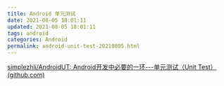 ```yaml
---
title: Android 单元测试
date: 2021-08-05 18:01:11
updated: 2021-08-05 18:01:11
tags: android
categories: Android
permalink: android-unit-test-20210805.html
---
```


[simplezhli/AndroidUT: Android开发中必要的一环---单元测试（Unit Test） (github.com)](https://github.com/simplezhli/AndroidUT)
